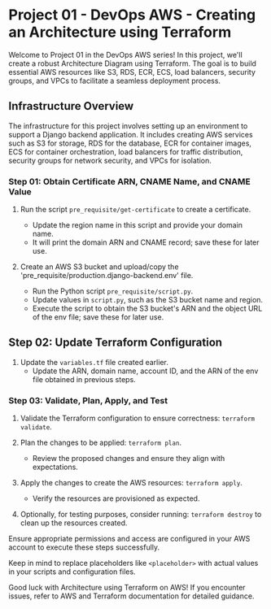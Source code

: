# Project 01 - DevOps AWS - Creating an Architecture  using Terraform

Welcome to Project 01 in the DevOps AWS series! In this project, we'll create a robust Architecture Diagram  using Terraform. The goal is to build essential AWS resources like S3, RDS, ECR, ECS, load balancers, security groups, and VPCs to facilitate a seamless deployment process.

## Infrastructure Overview
The infrastructure for this project involves setting up an environment to support a Django backend application. It includes creating AWS services such as S3 for storage, RDS for the database, ECR for container images, ECS for container orchestration, load balancers for traffic distribution, security groups for network security, and VPCs for isolation.

### Step 01: Obtain Certificate ARN, CNAME Name, and CNAME Value

1. Run the script `pre_requisite/get-certificate` to create a certificate.
    - Update the region name in this script and provide your domain name.
    - It will print the domain ARN and CNAME record; save these for later use.
  
2. Create an AWS S3 bucket and upload/copy the 'pre_requisite/production.django-backend.env' file.
    - Run the Python script `pre_requisite/script.py`.
    - Update values in `script.py`, such as the S3 bucket name and region.
    - Execute the script to obtain the S3 bucket's ARN and the object URL of the env file; save these for later use.

## Step 02: Update Terraform Configuration

1. Update the `variables.tf` file created earlier.
    - Update the ARN, domain name, account ID, and the ARN of the env file obtained in previous steps.

### Step 03: Validate, Plan, Apply, and Test

1. Validate the Terraform configuration to ensure correctness: `terraform validate`.
2. Plan the changes to be applied: `terraform plan`.
    - Review the proposed changes and ensure they align with expectations.
3. Apply the changes to create the AWS resources: `terraform apply`.
    - Verify the resources are provisioned as expected.

4. Optionally, for testing purposes, consider running: `terraform destroy` to clean up the resources created.

Ensure appropriate permissions and access are configured in your AWS account to execute these steps successfully.

Keep in mind to replace placeholders like `<placeholder>` with actual values in your scripts and configuration files.

Good luck with  Architecture using  Terraform on AWS! If you encounter issues, refer to AWS and Terraform documentation for detailed guidance.
